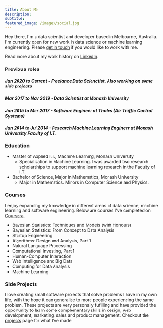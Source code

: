 ```yaml
---
title: About Me
description:
subtitle: 
featured_image: /images/social.jpg
---
```


Hey there, I'm a data scientist and developer based in Melbourne, Australia. I'm currently open for new work in data science or machine learning engineering. Please <a href="/contact">get in touch</a> if you would like to work with me.

Read more about my work history on <a href="https://www.linkedin.com/in/bhavik-maneck/">LinkedIn</a>.

### Previous roles
##### Jan 2020 to Current - Freelance Data Scienctist. Also working on some side <a href="/projects">projects</a>
##### Mar 2017 to Nov 2019 - Data Scientist at Monash University
##### Jan 2015 to Mar 2017 - Software Engineer at Thales (Air Traffic Control Systems)
##### Jan 2014 to Jul 2014 - Research Machine Learning Engineer at Monash University Faculty of I.T.

### Education
* Master of Applied I.T., Machine Learning, Monash University
	* Specialisation in Machine Learning. I was awarded two research scholarships to support machine learning research in the Faculty of I.T.
* Bachelor of Science, Major in Mathematics, Monash University
	* Major in Mathematics. Minors in Computer Science and Physics.


### Courses
I enjoy expanding my knowledge in different areas of data science, machine learning and software engineering. Below are courses I've completed on <a href="https://www.coursera.org/">Coursera</a>.
* Bayesian Statistics: Techniques and Models (with Honours)
* Bayesian Statistics: From Concept to Data Analysis
* Startup Engineering
* Algorithms: Design and Analysis, Part 1
* Natural Language Processing
* Computational Investing, Part 1
* Human-Computer Interaction
* Web Intelligence and Big Data
* Computing for Data Analysis
* Machine Learning


### Side Projects
I love creating small software projects that solve problems I have in my own life, with the hope it can generalise to more people experiencing the same problem. These projects are very personally fufilling and have provided the opportunity to learn some complementary skills in design, web development, marketing, sales and product management. Checkout the <a href="/projects">projects</a> page for what I've made.
